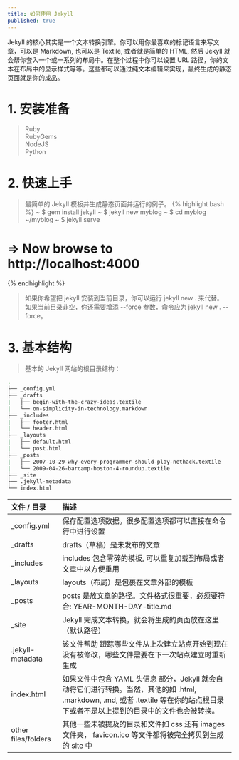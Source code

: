 ```yaml
---
title: 如何使用 Jekyll
published: true
---
```


Jekyll 的核心其实是一个文本转换引擎。你可以用你最喜欢的标记语言来写文章，可以是 Markdown, 也可以是 Textile, 或者就是简单的 HTML, 然后 Jekyll 就会帮你套入一个或一系列的布局中。在整个过程中你可以设置 URL 路径，你的文本在布局中的显示样式等等。这些都可以通过纯文本编辑来实现，最终生成的静态页面就是你的成品。

# [](#header-1)1. 安装准备
> Ruby  
> RubyGems  
> NodeJS  
> Python  

# [](#header-2)2. 快速上手
> 最简单的 Jekyll 模板并生成静态页面并运行的例子。
{% highlight bash %}
~ $ gem install jekyll
~ $ jekyll new myblog
~ $ cd myblog ~/myblog
~ $ jekyll serve
# => Now browse to http://localhost:4000
{% endhighlight %}
> 如果你希望把 jekyll 安装到当前目录，你可以运行 jekyll new . 来代替。  
> 如果当前目录非空，你还需要增添 --force 参数，命令应为 jekyll new . --force。

# [](#header-3)3. 基本结构
> 基本的 Jekyll 网站的根目录结构：
```bash
.
├── _config.yml
├── _drafts
|   ├── begin-with-the-crazy-ideas.textile
|   └── on-simplicity-in-technology.markdown
├── _includes
|   ├── footer.html
|   └── header.html
├── _layouts
|   ├── default.html
|   └── post.html
├── _posts
|   ├── 2007-10-29-why-every-programmer-should-play-nethack.textile
|   └── 2009-04-26-barcamp-boston-4-roundup.textile
├── _site
├── .jekyll-metadata
└── index.html
```

| 文件 / 目录 | 描述 |
|:------------|:------------------|
| _config.yml | 保存配置选项数据。很多配置选项都可以直接在命令行中进行设置 |
| _drafts | drafts（草稿）是未发布的文章|
| _includes | includes 包含零碎的模板, 可以重复加载到布局或者文章中以方便重用 | 
| _layouts | layouts（布局）是包裹在文章外部的模板    | 
| _posts | posts 是放文章的路径。文件格式很重要，必须要符合: YEAR-MONTH-DAY-title.md |
| _site | Jekyll 完成文本转换，就会将生成的页面放在这里（默认路径） |
| .jekyll-metadata | 该文件帮助 跟踪哪些文件从上次建立站点开始到现在没有被修改，哪些文件需要在下一次站点建立时重新生成 |
| index.html | 如果文件中包含 YAML 头信息 部分，Jekyll 就会自动将它们进行转换。当然，其他的如 .html, .markdown, .md, 或者 .textile 等在你的站点根目录下或者不是以上提到的目录中的文件也会被转换。 |
| other files/folders | 其他一些未被提及的目录和文件如 css 还有 images 文件夹， favicon.ico 等文件都将被完全拷贝到生成的 site 中 |